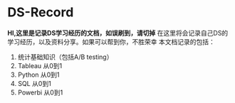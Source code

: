 # DS-Record
**HI,这里是记录DS学习经历的文档，如误刷到，请切掉**
在这里将会记录自己DS的学习经历，以及资料分享。如果可以帮到你，不胜荣幸
本文档记录的包括：
1) 统计基础知识（包括A/B testing）
2) Tableau 从0到1
3) Python 从0到1
4) SQL 从0到1
5) Powerbi 从0到1
